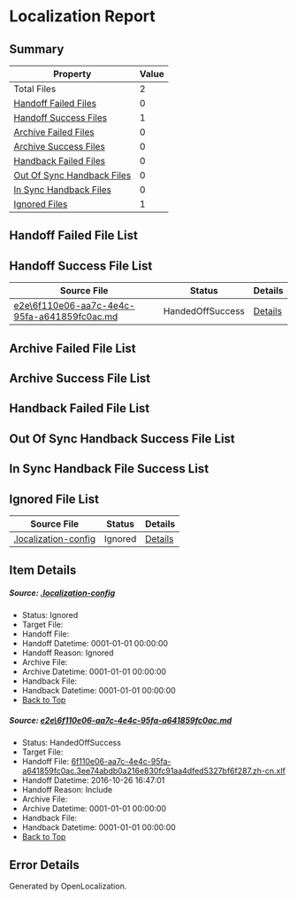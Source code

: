 # <a name='report-top'></a> Localization Report

## Summary
 Property | Value 
 -------- | ----- 
 Total Files | 2
[ Handoff Failed Files ](#handoff-failed-list)| 0
[ Handoff Success Files ](#handoff-success-list)| 1
[ Archive Failed Files ](#archive-failed-list)| 0
[ Archive Success Files ](#archive-success-list)| 0
[ Handback Failed Files ](#handback-failed-list)| 0
[ Out Of Sync Handback Files ](#outofsync-handback-success-list)| 0
[ In Sync Handback Files ](#insync-handback-success-list)| 0
[ Ignored Files ](#ignored-list)| 1

## <a name='handoff-failed-list'></a> Handoff Failed File List

## <a name='handoff-success-list'></a> Handoff Success File List
 Source File | Status | Details 
 ----------- | ------ | ------- 
 [e2e\6f110e06-aa7c-4e4c-95fa-a641859fc0ac.md](https://github.com/OpenLocalizationTestOrg/ol-test0/blob/33fcca60dd3845c03a25f254934cf7da00291da9/e2e/6f110e06-aa7c-4e4c-95fa-a641859fc0ac.md) | HandedOffSuccess | [Details](#8b4e4f5e2d5d412fd6b8030af8a2456821be75881)

## <a name='archive-failed-list'></a> Archive Failed File List

## <a name='archive-success-list'></a> Archive Success File List

## <a name='handback-failed-list'></a> Handback Failed File List

## <a name='outofsync-handback-success-list'></a> Out Of Sync Handback Success File List

## <a name='insync-handback-success-list'></a> In Sync Handback File Success List

## <a name='ignored-list'></a> Ignored File List
 Source File | Status | Details 
 ----------- | ------ | ------- 
 [.localization-config](https://github.com/OpenLocalizationTestOrg/ol-test0/blob/33fcca60dd3845c03a25f254934cf7da00291da9/.localization-config) | Ignored | [Details](#c268a05ecaa7ec85942ed632c29928ee5bd6da8d0)

## Item Details
##### <a name='c268a05ecaa7ec85942ed632c29928ee5bd6da8d0'></a> Source: [.localization-config](https://github.com/OpenLocalizationTestOrg/ol-test0/blob/33fcca60dd3845c03a25f254934cf7da00291da9/.localization-config)
* Status: Ignored
* Target File: 
* Handoff File: 
* Handoff Datetime: 0001-01-01 00:00:00
* Handoff Reason: Ignored
* Archive File: 
* Archive Datetime: 0001-01-01 00:00:00
* Handback File: 
* Handback Datetime: 0001-01-01 00:00:00
* [Back to Top](#report-top)

##### <a name='8b4e4f5e2d5d412fd6b8030af8a2456821be75881'></a> Source: [e2e\6f110e06-aa7c-4e4c-95fa-a641859fc0ac.md](https://github.com/OpenLocalizationTestOrg/ol-test0/blob/33fcca60dd3845c03a25f254934cf7da00291da9/e2e/6f110e06-aa7c-4e4c-95fa-a641859fc0ac.md)
* Status: HandedOffSuccess
* Target File: 
* Handoff File: [6f110e06-aa7c-4e4c-95fa-a641859fc0ac.3ee74abdb0a216e830fc91aa4dfed5327bf6f287.zh-cn.xlf](https://github.com/OpenLocalizationTestOrg/ol-test0-handoff/blob/a9e85d731693441f8daab930012706e32b1ebd67/ol-handoff/OpenLocalizationTestOrg/ol-test0-zhcn/shujia/ht/6f110e06-aa7c-4e4c-95fa-a641859fc0ac.3ee74abdb0a216e830fc91aa4dfed5327bf6f287.zh-cn.xlf)
* Handoff Datetime: 2016-10-26 16:47:01
* Handoff Reason: Include
* Archive File: 
* Archive Datetime: 0001-01-01 00:00:00
* Handback File: 
* Handback Datetime: 0001-01-01 00:00:00
* [Back to Top](#report-top)


## Error Details

Generated by OpenLocalization.
